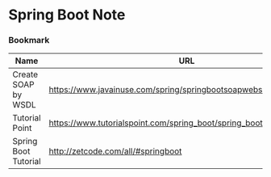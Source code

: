 # Spring Boot Note

### Bookmark
Name | URL
--- | ---
Create SOAP by WSDL | https://www.javainuse.com/spring/springbootsoapwebservice
Tutorial Point | https://www.tutorialspoint.com/spring_boot/spring_boot_scheduling.htm
Spring Boot Tutorial | http://zetcode.com/all/#springboot
